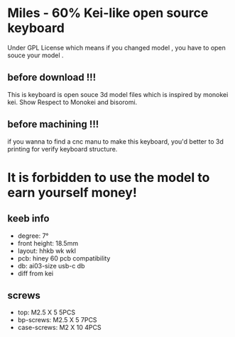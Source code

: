 # Miles - 60% Kei-like open source keyboard

Under GPL License which means if you changed model , you have to open souce your model .

## before download !!!

This is keyboard is open souce 3d model files which is inspired by monokei kei. Show Respect to Monokei and bisoromi.

## before machining !!!

if you wanna to find a cnc manu to make this keyboard, you'd better to 3d printing for verify keyboard structure. 

# It is forbidden to use the model to earn yourself money!

## keeb info

- degree: 7°
- front height: 18.5mm
- layout: hhkb wk wkl
- pcb: hiney 60 pcb compatibility
- db: ai03-size usb-c db
- diff from kei

## screws

- top: M2.5 X 5  5PCS
- bp-screws: M2.5 X 5 7PCS
- case-screws: M2 X 10 4PCS
